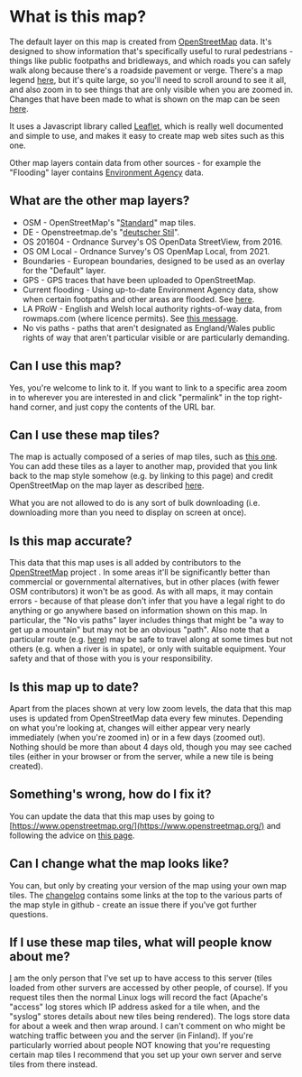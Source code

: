# What is this map?

The default layer on this map is created from [OpenStreetMap](https://www.openstreetmap.org/about) data.  It's designed to show information that's specifically useful to rural pedestrians - things like public footpaths and bridleways, and which roads you can safely walk along because there's a roadside pavement or verge.  There's a map legend [here](https://map.atownsend.org.uk/maps/map/map.html#zoom=14&lat=-24.99839&lon=135.04956), but it's quite large, so you'll need to scroll around to see it all, and also zoom in to see things that are only visible when you are zoomed in.  Changes that have been made to what is shown on the map can be seen [here](https://map.atownsend.org.uk/maps/map/changelog.html).

It uses a Javascript library called [Leaflet](http://leafletjs.com/), which is really well documented and simple to use, and makes it easy to create map web sites such as this one.

Other map layers contain data from other sources - for example the "Flooding" layer contains [Environment Agency](https://check-for-flooding.service.gov.uk/river-and-sea-levels) data.

## What are the other map layers?

* OSM - OpenStreetMap's "[Standard](https://github.com/gravitystorm/openstreetmap-carto)" map tiles.
* DE - Openstreetmap.de's "[deutscher Stil](https://www.openstreetmap.de/germanstyle.html)".
* OS 201604 - Ordnance Survey's OS OpenData StreetView, from 2016.
* OS OM Local - Ordnance Survey's OS OpenMap Local, from 2021.
* Boundaries - European boundaries, designed to be used as an overlay for the "Default" layer.
* GPS - GPS traces that have been uploaded to OpenStreetMap.
* Current flooding - Using up-to-date Environment Agency data, show when certain footpaths and other areas are flooded.  See [here](https://www.openstreetmap.org/user/SomeoneElse/diary/398374).
* LA PRoW - English and Welsh local authority rights-of-way data, from rowmaps.com (where licence permits).  See [this message](https://lists.openstreetmap.org/pipermail/talk-gb/2021-December/028217.html).
* No vis paths - paths that aren't designated as England/Wales public rights of way that aren't particular visible or are particularly demanding.

## Can I use this map?

Yes, you're welcome to link to it.  If you want to link to a specific area zoom in to wherever you are interested in and click "permalink" in the top right-hand corner, and just copy the contents of the URL bar.

## Can I use these map tiles?

The map is actually composed of a series of map tiles, such as [this one](https://map.atownsend.org.uk/hot/13/4070/2627.png).  You can add these tiles as a layer to another map, provided that you link back to the map style somehow (e.g. by linking to this page) and credit OpenStreetMap on the map layer as described [here](https://www.openstreetmap.org/copyright).

What you are not allowed to do is any sort of bulk downloading (i.e. downloading more than you need to display on screen at once).

## Is this map accurate?

This data that this map uses is all added by contributors to the [OpenStreetMap](https://www.openstreetmap.org/) project .  In some areas it'll be significantly better than commercial or governmental alternatives, but in other places (with fewer OSM contributors) it won't be as good.  As with all maps, it may contain errors - because of that please don't infer that you have a legal right to do anything or go anywhere based on information shown on this map.  In particular, the "No vis paths" layer includes things that might be "a way to get up a mountain" but may not be an obvious "path".  Also note that a particular route (e.g. [here](https://map.atownsend.org.uk/maps/map/map.html#zoom=17&lat=54.073544&lon=-2.13134)) may be safe to travel along at some times but not others (e.g. when a river is in spate), or only with suitable equipment.  Your safety and that of those with you is your responsibility.

## Is this map up to date?

Apart from the places shown at very low zoom levels, the data that this map uses is updated from OpenStreetMap data every few minutes.  Depending on what you're looking at, changes will either appear very nearly immediately (when you're zoomed in) or in a few days (zoomed out).  Nothing should be more than about 4 days old, though you may see cached tiles (either in your browser or from the server, while a new tile is being created).

## Something's wrong, how do I fix it?

You can update the data that this map uses by going to [https://www.openstreetmap.org/](https://www.openstreetmap.org/) and following the advice on [this page](https://www.openstreetmap.org/fixthemap).

## Can I change what the map looks like?

You can, but only by creating your version of the map using your own map tiles.  The [changelog](https://map.atownsend.org.uk/maps/map/changelog.html) contains some links at the top to the various parts of the map style in github - create an issue there if you've got further questions.

## If I use these map tiles, what will people know about me?

[I](https://www.openstreetmap.org/user/SomeoneElse) am the only person that I've set up to have access to this server (tiles loaded from other survers are accessed by other people, of course).  If you request tiles then the normal Linux logs will record the fact (Apache's "access" log stores which IP address asked for a tile when, and the "syslog" stores details about new tiles being rendered).  The logs store data for about a week and then wrap around.  I can't comment on who might be watching traffic between you and the server (in Finland).  If you're particularly worried about people NOT knowing that you're requesting certain map tiles I recommend that you set up your own server and serve tiles from there instead.
